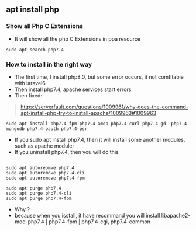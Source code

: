 

## apt install php

### Show all Php C Extensions

- It will show all the php C Extensions in ppa resource

```
sudo apt search php7.4

```


### How to install in the right way 

- The first time, I install php8.0, but some error occurs, it not comfitable with laravel6
- Then install php7.4, apache services start errors
- Then fixed:

> https://serverfault.com/questions/1009961/why-does-the-command-apt-install-php-try-to-install-apache/1009963#1009963

```
sudo apt install php7.4-fpm php7.4-amqp php7.4-curl php7.4-gd  php7.4-mongodb php7.4-oauth php7.4-psr 

```



- If you sudo apt install php7.4, then it will install some another modules, such as apache module;
- If you uninstall php7.4, then you will do this

```

sudo apt autoreomve php7.4
sudo apt autoremove php7.4-cli
sudo apt autoremove php7.4-fpm

sudo apt purge php7.4
sudo apt purge php7.4-cli
sudo apt purge php7.4-fpm

```

- Why ?
- because when you isstall, it have recommand you will install libapache2-mod-php7.4 | php7.4-fpm | php7.4-cgi, php7.4-common